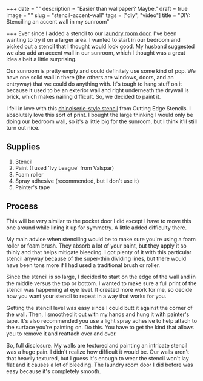 +++
date = ""
description = "Easier than wallpaper? Maybe."
draft = true
image = ""
slug = "stencil-accent-wall"
tags = ["diy", "video"]
title = "DIY: Stenciling an accent wall in my sunroom"

+++
Ever since I added a stencil to our [laundry room door](https://craftycody.com/crafts/update-laundry-door/), I've been wanting to try it on a larger area. I wanted to start in our bedroom and picked out a stencil that I thought would look good. My husband suggested we also add an accent wall in our sunroom, which I thought was a great idea albeit a little surprising.

Our sunroom is pretty empty and could definitely use some kind of pop. We have one solid wall in there (the others are windows, doors, and an entryway) that we could do anything with. It's tough to hang stuff on it because it used to be an exterior wall and right underneath the drywall is brick, which makes nailing difficult. So, we decided to paint it.

I fell in love with this [chinoiserie-style stencil](https://www.cuttingedgestencils.com/aviant-chinoiserie-wall-stencil-mural-panel-asian-design.html) from Cutting Edge Stencils. I absolutely love this sort of print. I bought the large thinking I would only be doing our bedroom wall, so it's a little big for the sunroom, but I think it'll still turn out nice.

## Supplies

1. Stencil
2. Paint (I used 'Ivy League' from Valspar)
3. Foam roller
4. Spray adhesive (recommended, but I don't use it)
5. Painter's tape

## Process

This will be very similar to the pocket door I did except I have to move this one around while lining it up for symmetry. A little added difficulty there.

My main advice when stenciling would be to make sure you're using a foam roller or foam brush. They absorb a lot of your paint, but they apply it so thinly and that helps mitigate bleeding. I got plenty of it with this particular stencil anyway because of the super-thin dividing lines, but there would have been tons more if I had used a traditional brush or roller.

Since the stencil is so large, I decided to start on the edge of the wall and in the middle versus the top or bottom. I wanted to make sure a full print of the stencil was happening at eye level. It created more work for me, so decide how you want your stencil to repeat in a way that works for you.

Getting the stencil level was easy since I could butt it against the corner of the wall. Then, I smoothed it out with my hands and hung it with painter's tape. It's also recommended you use a light spray adhesive to help attach to the surface you're painting on. Do this. You have to get the kind that allows you to remove it and reattach over and over.

So, full disclosure. My walls are textured and painting an intricate stencil was a huge pain. I didn't realize how difficult it would be. Our walls aren't that heavily textured, but I guess it's enough to wear the stencil won't lay flat and it causes a lot of bleeding. The laundry room door I did before was easy because it's completely smooth.